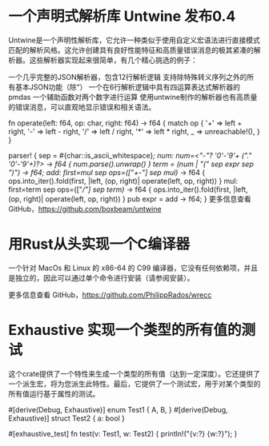 # 一个声明式解析库 Untwine 发布0.4
Untwine是一个声明性解析库，它允许一种类似于使用自定义宏语法进行直接模式匹配的解析风格。这允许创建具有良好性能特征和高质量错误消息的极其紧凑的解析器。这些解析器实现起来很简单，有几个精心挑选的例子：

一个几乎完整的JSON解析器，包含12行解析逻辑
支持除特殊转义序列之外的所有基本JSON功能（除“）
一个在6行解析逻辑中具有四运算表达式解析器的pmdas
一个辅助函数对两个数字进行运算
使用untwine制作的解析器也有高质量的错误消息，可以直观地显示错误和相关语法。

fn operate(left: f64, op: char, right: f64) -> f64 {
    match op {
        '+' => left + right,
        '-' => left - right,
        '/' => left / right,
        '*' => left * right,
        _ => unreachable!(),
    }
}

parser! {
    sep = #{char::is_ascii_whitespace}*;
    num: num=<"-"? '0'-'9'+ ("." '0'-'9'+)?> -> f64 { num.parse().unwrap() }
    term = (num | "(" sep expr sep ")") -> f64;
    add: first=mul sep ops=(["+-"] sep mul)* -> f64 { ops.into_iter().fold(first, |left, (op, right)| operate(left, op, right)) }
    mul: first=term sep ops=(["*/"] sep term)* -> f64 { ops.into_iter().fold(first, |left, (op, right)| operate(left, op, right)) }
    pub expr = add -> f64;
}
更多信息查看 GitHub，https://github.com/boxbeam/untwine

# 用Rust从头实现一个C编译器
一个针对 MacOs 和 Linux 的 x86-64 的 C99 编译器，它没有任何依赖项，并且是独立的，因此可以通过单个命令进行安装（请参阅安装）。

更多信息查看 GitHub，https://github.com/PhilippRados/wrecc


# Exhaustive 实现一个类型的所有值的测试
这个crate提供了一个特性来生成一个类型的所有值（达到一定深度）。它还提供了一个派生宏，将为您派生此特性。最后，它提供了一个测试宏，用于对某个类型的所有值运行基于属性的测试。

#[derive(Debug, Exhaustive)]
enum Test1 { A, B, }
#[derive(Debug, Exhaustive)]
struct Test2 { a: bool }

#[exhaustive_test]
fn test(v: Test1, w: Test2) {
    println!("{v:?} {w:?}");
}